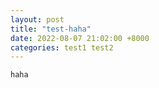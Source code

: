 ```yaml
---
layout: post
title: "test-haha"
date: 2022-08-07 21:02:00 +8000
categories: test1 test2
---
```


```
haha
```